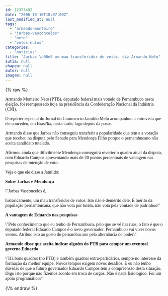 ```yaml
---
id: 12373492
date: "2006-10-16T18:07:00Z"
last_modified_at: null
tags:
  - "armando-monteiro"
  - "jarbas-vasconcelos"
  - "neto"
  - "votos-nulos"
categories:
  - "noticias"
title: "Jarbas \u00e9 um mau transferidor de votos, diz Armando Neto"
sutia: null
chapeu: null
autor: null
imagem: null
---
```

{\% raw %}
<p><P><FONT face=Verdana>Armando Monteiro Neto (PTB), deputado federal mais votado de Pernambuco nesta eleição, foi reempossado hoje na presidência da Confederação Nacional da Indústria (CNI). </FONT></P></p>
<p><P><FONT face=Verdana>O repórter especial do Jornal do Commercio Jamildo Melo acompanhou a entrevista que ele concedeu, em Bras?lia, nesta tarde, logo depois da posse.</FONT></P></p>
<p><P><FONT face=Verdana>Armando disse que Jarbas não conseguiu transferir a popularidade que tem e a votação que recebeu na disputa pelo Senado para Mendonça Filho porque o pernambucano não aceita candidato tutelado. </FONT></P></p>
<p><P><FONT face=Verdana>Afirmou ainda que dificilmente Mendonça conseguirá reverter o quadro atual da disputa, com Eduardo Campos apresentando mais de 20 pontos percentuais de vantagem nas pesquisas de intenção de voto.</FONT></P></p>
<p><P><FONT face=Verdana>Veja o que ele disse a Jamildo:</FONT></P></p>
<p><P><FONT face=Verdana><STRONG>Sobre Jarbas e Mendonça</STRONG></FONT></P></p>
<p><P><FONT face=Verdana>\"Jarbas Vasconcelos é,</p>
<p> historicamente, um mau transferidor de votos. Isto não é demérito dele. É mérito da população pernambucana, que não vota por tutela, não vota pela vontade de padrinhos\" </FONT></P></p>
<p><P><FONT face=Verdana><STRONG>A vantagem de Eduardo nas pesquisas</STRONG></FONT></P></p>
<p><P><FONT face=Verdana>\"Pelo conhecimento que eu tenho de Pernambuco, pelo que se vê nas ruas, o fato é que o deputado federal Eduardo Campos é o novo governador. Pernambuco vai viver novos ventos. Atribuo isto ao gosto do pernambucano pela alternância de poder\"</FONT></P><FONT face=Verdana></p>
<p><P><STRONG>Armando disse que aceita indicar alguém do PTB para compor um eventual governo Eduardo</STRONG></P></FONT><FONT face=Verdana></p>
<p><P>\"Há bons quadros (no PTB) e também quadros extra-partidários, sempre no interesse da formação da melhor equipe. Novos tempos exigem novos desafios. E eu não tenho dúvidas de que o futuro governador Eduardo Campos tem a compreensão desta situação. Digo isto porque não fizemos acordo em troca de cargos. Não é nada fisiológico. Foi um apóio programático\"</P></FONT> </p>
{\% endraw %}